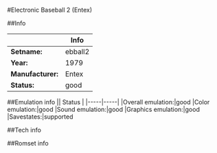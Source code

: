 #Electronic Baseball 2 (Entex)

##Info

||Info|
|-----|-----|
|**Setname:**|ebball2
|**Year:**|1979
|**Manufacturer:**|Entex
|**Status:**|good

##Emulation info
|| Status |
|-----|-----|
|Overall emulation:|good
|Color emulation:|good
|Sound emulation:|good
|Graphics emulation:|good
|Savestates:|supported

##Tech info

##Romset info

<!--- START OF EDITED COMMENT DO NOT TOUCH TEXT ABOVE-->
